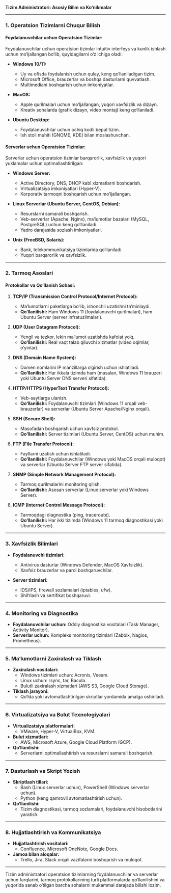 **Tizim Administratori: Asosiy Bilim va Ko‘nikmalar**

---

### **1. Operatsion Tizimlarni Chuqur Bilish**

#### **Foydalanuvchilar uchun Operatsion Tizimlar:**
Foydalanuvchilar uchun operatsion tizimlar intuitiv interfeys va kunlik ishlash uchun mo‘ljallangan bo‘lib, quyidagilarni o‘z ichiga oladi:
- **Windows 10/11:**
  - Uy va ofisda foydalanish uchun qulay, keng qo‘llaniladigan tizim.
  - Microsoft Office, brauzerlar va boshqa dasturlarni quvvatlash.
  - Multimediani boshqarish uchun imkoniyatlar.
  
- **MacOS:**
  - Apple qurilmalari uchun mo‘ljallangan, yuqori xavfsizlik va dizayn.
  - Kreativ sohalarda (grafik dizayn, video montaj) keng qo‘llaniladi.
  
- **Ubuntu Desktop:**
  - Foydalanuvchilar uchun ochiq kodli bepul tizim.
  - Ish stoli muhiti (GNOME, KDE) bilan moslashuvchan.

#### **Serverlar uchun Operatsion Tizimlar:**
Serverlar uchun operatsion tizimlar barqarorlik, xavfsizlik va yuqori yuklamalar uchun optimallashtirilgan:
- **Windows Server:**
  - Active Directory, DNS, DHCP kabi xizmatlarni boshqarish.
  - Virtualizatsiya imkoniyatlari (Hyper-V).
  - Korporativ tarmoqni boshqarish uchun mo‘ljallangan.

- **Linux Serverlar (Ubuntu Server, CentOS, Debian):**
  - Resurslarni samarali boshqarish.
  - Veb-serverlar (Apache, Nginx), ma‘lumotlar bazalari (MySQL, PostgreSQL) uchun keng qo‘llaniladi.
  - Yadro darajasida sozlash imkoniyatlari.

- **Unix (FreeBSD, Solaris):**
  - Bank, telekommunikatsiya tizimlarida qo‘llaniladi.
  - Yuqori barqarorlik va xavfsizlik.

---

### **2. Tarmoq Asoslari**

#### **Protokollar va Qo‘llanish Sohasi:**

1. **TCP/IP (Transmission Control Protocol/Internet Protocol):**
   - Ma‘lumotlarni paketlarga bo‘lib, ishonchli uzatishni ta‘minlaydi.
   - **Qo‘llanilishi:** Ham Windows 11 (foydalanuvchi qurilmalari), ham Ubuntu Server (server infratuzilmalari).

2. **UDP (User Datagram Protocol):**
   - Yengil va tezkor, lekin ma‘lumot uzatishda kafolat yo‘q.
   - **Qo‘llanilishi:** Real vaqt talab qiluvchi xizmatlar (video oqimlar, o‘yinlar).

3. **DNS (Domain Name System):**
   - Domen nomlarini IP manzillarga o‘girish uchun ishlatiladi.
   - **Qo‘llanilishi:** Har ikkala tizimda ham (masalan, Windows 11 brauzeri yoki Ubuntu Server DNS serveri sifatida).

4. **HTTP/HTTPS (HyperText Transfer Protocol):**
   - Veb-saytlarga ulanish.
   - **Qo‘llanilishi:** Foydalanuvchi tizimlari (Windows 11 orqali veb-brauzerlar) va serverlar (Ubuntu Server Apache/Nginx orqali).

5. **SSH (Secure Shell):**
   - Masofadan boshqarish uchun xavfsiz protokol.
   - **Qo‘llanilishi:** Server tizimlari (Ubuntu Server, CentOS) uchun muhim.

6. **FTP (File Transfer Protocol):**
   - Fayllarni uzatish uchun ishlatiladi.
   - **Qo‘llanilishi:** Foydalanuvchilar (Windows yoki MacOS orqali muloqot) va serverlar (Ubuntu Server FTP server sifatida).

7. **SNMP (Simple Network Management Protocol):**
   - Tarmoq qurilmalarini monitoring qilish.
   - **Qo‘llanilishi:** Asosan serverlar (Linux serverlar yoki Windows Server).

8. **ICMP (Internet Control Message Protocol):**
   - Tarmoqdagi diagnostika (ping, traceroute).
   - **Qo‘llanilishi:** Har ikki tizimda (Windows 11 tarmoq diagnostikasi yoki Ubuntu Server).

---

### **3. Xavfsizlik Bilimlari**
- **Foydalanuvchi tizimlari:**
  - Antivirus dasturlar (Windows Defender, MacOS Xavfsizlik).
  - Xavfsiz brauzerlar va parol boshqaruvchilar.

- **Server tizimlari:**
  - IDS/IPS, firewall sozlamalari (iptables, ufw).
  - Shifrlash va sertifikat boshqaruvi.

---

### **4. Monitoring va Diagnostika**
- **Foydalanuvchilar uchun:** Oddiy diagnostika vositalari (Task Manager, Activity Monitor).
- **Serverlar uchun:** Kompleks monitoring tizimlari (Zabbix, Nagios, Prometheus).

---

### **5. Ma‘lumotlarni Zaxiralash va Tiklash**
- **Zaxiralash vositalari:**
  - Windows tizimlari uchun: Acronis, Veeam.
  - Linux uchun: rsync, tar, Bacula.
  - Bulutli zaxiralash xizmatlari (AWS S3, Google Cloud Storage).
- **Tiklash jarayoni:**
  - Qo‘lda yoki avtomatlashtirilgan skriptlar yordamida amalga oshiriladi.

---

### **6. Virtualizatsiya va Bulut Texnologiyalari**
- **Virtualizatsiya platformalari:**
  - VMware, Hyper-V, VirtualBox, KVM.
- **Bulut xizmatlari:**
  - AWS, Microsoft Azure, Google Cloud Platform (GCP).
- **Qo‘llanilishi:**
  - Serverlarni optimallashtirish va resurslarni samarali boshqarish.

---

### **7. Dasturlash va Skript Yozish**
- **Skriptlash tillari:**
  - Bash (Linux serverlar uchun), PowerShell (Windows serverlar uchun).
  - Python (keng qamrovli avtomatlashtirish uchun).
- **Qo‘llanilishi:**
  - Tizim diagnostikasi, tarmoq sozlamalari, foydalanuvchi hisobotlarini yaratish.

---

### **8. Hujjatlashtirish va Kommunikatsiya**
- **Hujjatlashtirish vositalari:**
  - Confluence, Microsoft OneNote, Google Docs.
- **Jamoa bilan aloqalar:**
  - Trello, Jira, Slack orqali vazifalarni boshqarish va muloqot.

---

Tizim administratori operatsion tizimlarning foydalanuvchilar va serverlar uchun farqlarini, tarmoq protokollarining turli platformalarda qo‘llanilishini va yuqorida sanab o‘tilgan barcha sohalarni mukammal darajada bilishi lozim.

